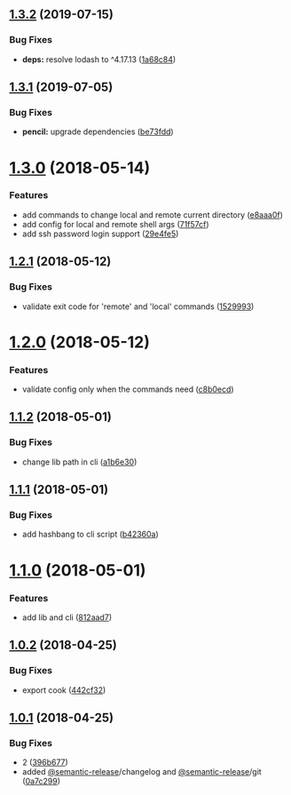 ## [1.3.2](https://github.com/marcosbozzani/burguer/compare/v1.3.1...v1.3.2) (2019-07-15)


### Bug Fixes

* **deps:** resolve lodash to ^4.17.13 ([1a68c84](https://github.com/marcosbozzani/burguer/commit/1a68c84))

## [1.3.1](https://github.com/marcosbozzani/burguer/compare/v1.3.0...v1.3.1) (2019-07-05)


### Bug Fixes

* **pencil:** upgrade dependencies ([be73fdd](https://github.com/marcosbozzani/burguer/commit/be73fdd))

<a name="1.3.0"></a>
# [1.3.0](https://github.com/marcosbozzani/burguer/compare/v1.2.1...v1.3.0) (2018-05-14)


### Features

* add commands to change local and remote current directory ([e8aaa0f](https://github.com/marcosbozzani/burguer/commit/e8aaa0f))
* add config for local and remote shell args ([71f57cf](https://github.com/marcosbozzani/burguer/commit/71f57cf))
* add ssh password login support ([29e4fe5](https://github.com/marcosbozzani/burguer/commit/29e4fe5))

<a name="1.2.1"></a>
## [1.2.1](https://github.com/marcosbozzani/burguer/compare/v1.2.0...v1.2.1) (2018-05-12)


### Bug Fixes

* validate exit code for 'remote' and 'local' commands ([1529993](https://github.com/marcosbozzani/burguer/commit/1529993))

<a name="1.2.0"></a>
# [1.2.0](https://github.com/marcosbozzani/burguer/compare/v1.1.2...v1.2.0) (2018-05-12)


### Features

* validate config only when the commands need ([c8b0ecd](https://github.com/marcosbozzani/burguer/commit/c8b0ecd))

<a name="1.1.2"></a>
## [1.1.2](https://github.com/marcosbozzani/burguer/compare/v1.1.1...v1.1.2) (2018-05-01)


### Bug Fixes

* change lib path in cli ([a1b6e30](https://github.com/marcosbozzani/burguer/commit/a1b6e30))

<a name="1.1.1"></a>
## [1.1.1](https://github.com/marcosbozzani/burguer/compare/v1.1.0...v1.1.1) (2018-05-01)


### Bug Fixes

* add hashbang to cli script ([b42360a](https://github.com/marcosbozzani/burguer/commit/b42360a))

<a name="1.1.0"></a>
# [1.1.0](https://github.com/marcosbozzani/burguer/compare/v1.0.2...v1.1.0) (2018-05-01)


### Features

* add lib and cli ([812aad7](https://github.com/marcosbozzani/burguer/commit/812aad7))

<a name="1.0.2"></a>
## [1.0.2](https://github.com/marcosbozzani/burguer/compare/v1.0.1...v1.0.2) (2018-04-25)


### Bug Fixes

* export cook ([442cf32](https://github.com/marcosbozzani/burguer/commit/442cf32))

<a name="1.0.1"></a>
## [1.0.1](https://github.com/marcosbozzani/burguer/compare/v1.0.0...v1.0.1) (2018-04-25)


### Bug Fixes

* 2 ([396b677](https://github.com/marcosbozzani/burguer/commit/396b677))
* added [@semantic-release](https://github.com/semantic-release)/changelog and [@semantic-release](https://github.com/semantic-release)/git ([0a7c299](https://github.com/marcosbozzani/burguer/commit/0a7c299))
